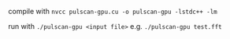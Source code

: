 compile with `nvcc pulscan-gpu.cu -o pulscan-gpu -lstdc++ -lm`

run with `./pulscan-gpu <input file>` e.g. `./pulscan-gpu test.fft`